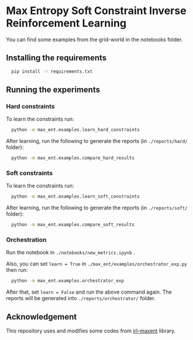 # Max Entropy Soft Constraint Inverse Reinforcement Learning

You can find some examples from the grid-world in the notebooks folder.

## Installing the requirements

```bash
  pip install -r requirements.txt
```

## Running the experiments

### Hard constraints

To learn the constraints run:

```bash
  python -m max_ent.examples.learn_hard_constraints
```

After learning, run the following to generate the reports (in `./reports/hard/` folder):

```bash
  python -m max_ent.examples.compare_hard_results
```

### Soft constraints

To learn the constraints run:

```bash
  python -m max_ent.examples.learn_soft_constraints
```

After learning, run the following to generate the reports (in `./reports/soft/` folder):

```bash
  python -m max_ent.examples.compare_soft_results
```

### Orchestration

Run the notebook in `./notebooks/new_metrics.ipynb` .

Also, you can set `learn = True` in `./max_ent/examples/orchestrator_exp.py` then run:

```bash
  python -m max_ent.examples.orchestrator_exp
```

After that, set `learn = False` and run the above command again.
The reports will be generated into `./reports/orchestrator/` folder.

## Acknowledgement

This repository uses and modifies some codes from [irl-maxent](https://github.com/qzed/irl-maxent) library.
